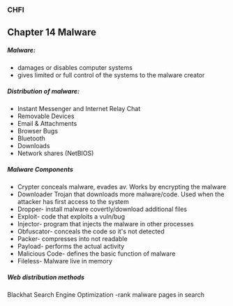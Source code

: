 ### CHFI
## Chapter 14 Malware 

##### Malware:
- damages or disables computer systems 
- gives limited or full control of the systems to the malware creator
##### Distribution of malware:
- Instant Messenger and Internet Relay Chat
- Removable Devices
- Email & Attachments
- Browser Bugs
- Bluetooth
- Downloads
- Network shares (NetBIOS)

##### Malware Components
- Crypter conceals malware, evades av. Works by encrypting the malware
- Downloader Trojan that downloads more malware/code. Used when the attacker has first access to the system
- Dropper- install malware covertly/download additional files
- Exploit- code that exploits a vuln/bug
- Injector- program that injects the malware in other processes
- Obfuscator- conceals the code so it's not detected
- Packer- compresses into not readable
- Payload- performs the actual activity
- Malicious Code- defines the basic function of malware
- Fileless- Malware live in memory
  
##### Web distribution methods
Blackhat Search Engine Optimization -rank malware pages in search